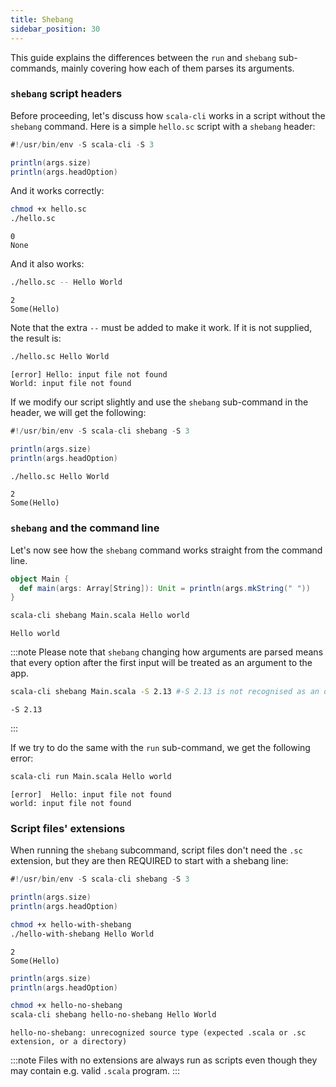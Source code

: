 ```yaml
---
title: Shebang
sidebar_position: 30
---
```



This guide explains the differences between the `run` and `shebang` sub-commands, mainly covering how each of them
parses its arguments.

### `shebang` script headers

Before proceeding, let's discuss how `scala-cli` works in a script without the `shebang` command.
Here is a simple `hello.sc` script with a `shebang` header:

```scala title=hello.sc
#!/usr/bin/env -S scala-cli -S 3

println(args.size)
println(args.headOption)
```

And it works correctly:

<ChainedSnippets>

```bash 
chmod +x hello.sc
./hello.sc    
```

```text
0
None
```

<!-- Expected:
0
None
-->

</ChainedSnippets>

And it also works:

<ChainedSnippets>

```bash
./hello.sc -- Hello World
```

```text
2
Some(Hello)
```

<!-- Expected:
2
Some(Hello)
-->

</ChainedSnippets>

Note that the extra `--` must be added to make it work. If it is not supplied, the result is:

<ChainedSnippets>

```bash run-fail
./hello.sc Hello World
```

```text
[error] Hello: input file not found
World: input file not found
```

<!-- Expected:
Hello: input file not found
World: input file not found
-->

</ChainedSnippets>

If we modify our script slightly and use the `shebang` sub-command in the header, we will get the following:

```scala title=hello.sc
#!/usr/bin/env -S scala-cli shebang -S 3

println(args.size)
println(args.headOption)
```

<ChainedSnippets>

```bash
./hello.sc Hello World
```

```text
2
Some(Hello)
```
<!-- Expected:
2
Some(Hello)
-->

</ChainedSnippets>


### `shebang` and the command line

Let's now see how the `shebang` command works straight from the command line.

```scala title=Main.scala 
object Main {
  def main(args: Array[String]): Unit = println(args.mkString(" "))
}  
```

<ChainedSnippets>

```bash                                                                                                                                                                                                                                                                
scala-cli shebang Main.scala Hello world
```

```text
Hello world
```

<!-- Expected:
Hello world
-->

</ChainedSnippets>


:::note
Please note that `shebang` changing how arguments are parsed means that every option after the first input will be treated as
an argument to the app.

<ChainedSnippets>

```bash
scala-cli shebang Main.scala -S 2.13 #-S 2.13 is not recognised as an option, but as app arguments
```

```text
-S 2.13
```

<!-- Expected:
-S 2.13
-->

</ChainedSnippets>
:::

If we try to do the same with the `run` sub-command, we get the following error:

<ChainedSnippets>

```bash run-fail
scala-cli run Main.scala Hello world
```

```text
[error]  Hello: input file not found
world: input file not found
```

<!-- Expected:
[error]  Hello: input file not found
world: input file not found
-->

</ChainedSnippets>

### Script files' extensions

When running the `shebang` subcommand, script files don't need the `.sc` extension,
but they are then REQUIRED to start with a shebang line:

```scala title=hello-with-shebang
#!/usr/bin/env -S scala-cli shebang -S 3

println(args.size)
println(args.headOption)
```

<ChainedSnippets>

```bash
chmod +x hello-with-shebang
./hello-with-shebang Hello World
```

```text
2
Some(Hello)
```
<!-- Expected:
2
Some(Hello)
-->

</ChainedSnippets>

```scala title=hello-no-shebang
println(args.size)
println(args.headOption)
```

<ChainedSnippets>

```bash run-fail
chmod +x hello-no-shebang
scala-cli shebang hello-no-shebang Hello World
```

```text
hello-no-shebang: unrecognized source type (expected .scala or .sc extension, or a directory)
```
<!-- Expected:
hello-no-shebang: unrecognized source type (expected .scala or .sc extension, or a directory)
-->
</ChainedSnippets>

:::note
Files with no extensions are always run as scripts even though they may contain e.g. valid `.scala` program.
:::
